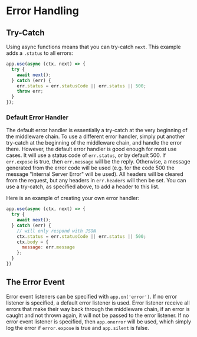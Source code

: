 # Error Handling

## Try-Catch

  Using async functions means that you can try-catch `next`.
  This example adds a `.status` to all errors:

  ```js
  app.use(async (ctx, next) => {
    try {
      await next();
    } catch (err) {
      err.status = err.statusCode || err.status || 500;
      throw err;
    }
  });
  ```

### Default Error Handler

  The default error handler is essentially a try-catch at
  the very beginning of the middleware chain. To use a
  different error handler, simply put another try-catch at
  the beginning of the middleware chain, and handle the error
  there. However, the default error handler is good enough for
  most use cases. It will use a status code of `err.status`,
  or by default 500. If `err.expose` is true, then `err.message`
  will be the reply. Otherwise, a message generated from the
  error code will be used (e.g. for the code 500 the message
  "Internal Server Error" will be used). All headers will be
  cleared from the request, but any headers in `err.headers`
  will then be set. You can use a try-catch, as specified
  above, to add a header to this list.

  Here is an example of creating your own error handler:

```js
app.use(async (ctx, next) => {
  try {
    await next();
  } catch (err) {
    // will only respond with JSON
    ctx.status = err.statusCode || err.status || 500;
    ctx.body = {
      message: err.message
    };
  }
})
```

## The Error Event

  Error event listeners can be specified with `app.on('error')`.
  If no error listener is specified, a default error listener
  is used. Error listener receive all errors that make their
  way back through the middleware chain, if an error is caught
  and not thrown again, it will not be passed to the error
  listener. If no error event listener is specified, then
  `app.onerror` will be used, which simply log the error if
  `error.expose` is true and `app.silent` is false.
